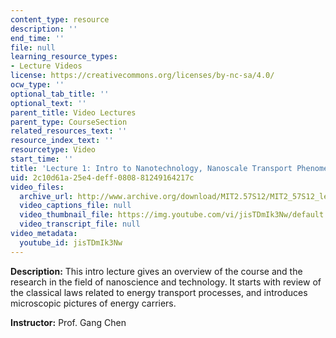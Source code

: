 ```yaml
---
content_type: resource
description: ''
end_time: ''
file: null
learning_resource_types:
- Lecture Videos
license: https://creativecommons.org/licenses/by-nc-sa/4.0/
ocw_type: ''
optional_tab_title: ''
optional_text: ''
parent_title: Video Lectures
parent_type: CourseSection
related_resources_text: ''
resource_index_text: ''
resourcetype: Video
start_time: ''
title: 'Lecture 1: Intro to Nanotechnology, Nanoscale Transport Phenomena'
uid: 2c10d61a-25e4-deff-0808-81249164217c
video_files:
  archive_url: http://www.archive.org/download/MIT2.57S12/MIT2_57S12_lec01_300k.mp4
  video_captions_file: null
  video_thumbnail_file: https://img.youtube.com/vi/jisTDmIk3Nw/default.jpg
  video_transcript_file: null
video_metadata:
  youtube_id: jisTDmIk3Nw
---
```


**Description:** This intro lecture gives an overview of the course and the research in the field of nanoscience and technology. It starts with review of the classical laws related to energy transport processes, and introduces microscopic pictures of energy carriers.

**Instructor:** Prof. Gang Chen

